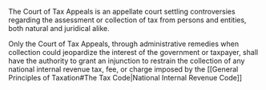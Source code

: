 The Court of Tax Appeals is an appellate court settling controversies regarding the assessment or collection of tax from persons and entities, both natural and juridical alike.

Only the Court of Tax Appeals, through administrative remedies when collection could jeopardize the interest of the government or taxpayer, shall have the authority to grant an injunction to restrain the collection of any national internal revenue tax, fee, or charge imposed by the [[General Principles of Taxation#The Tax Code|National Internal Revenue Code]]

